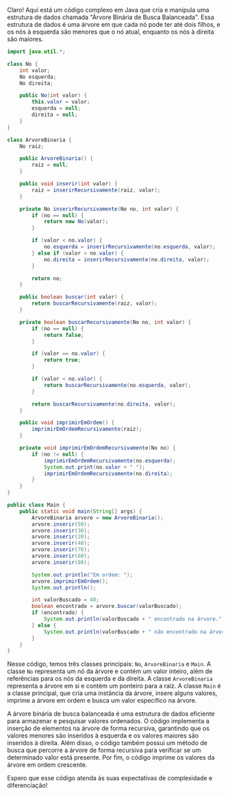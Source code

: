 Claro! Aqui está um código complexo em Java que cria e manipula uma estrutura de dados chamada "Árvore Binária de Busca Balanceada". Essa estrutura de dados é uma árvore em que cada nó pode ter até dois filhos, e os nós à esquerda são menores que o nó atual, enquanto os nós à direita são maiores.

```java
import java.util.*;

class No {
    int valor;
    No esquerda;
    No direita;

    public No(int valor) {
        this.valor = valor;
        esquerda = null;
        direita = null;
    }
}

class ArvoreBinaria {
    No raiz;

    public ArvoreBinaria() {
        raiz = null;
    }

    public void inserir(int valor) {
        raiz = inserirRecursivamente(raiz, valor);
    }

    private No inserirRecursivamente(No no, int valor) {
        if (no == null) {
            return new No(valor);
        }

        if (valor < no.valor) {
            no.esquerda = inserirRecursivamente(no.esquerda, valor);
        } else if (valor > no.valor) {
            no.direita = inserirRecursivamente(no.direita, valor);
        }

        return no;
    }

    public boolean buscar(int valor) {
        return buscarRecursivamente(raiz, valor);
    }

    private boolean buscarRecursivamente(No no, int valor) {
        if (no == null) {
            return false;
        }

        if (valor == no.valor) {
            return true;
        }

        if (valor < no.valor) {
            return buscarRecursivamente(no.esquerda, valor);
        }

        return buscarRecursivamente(no.direita, valor);
    }

    public void imprimirEmOrdem() {
        imprimirEmOrdemRecursivamente(raiz);
    }

    private void imprimirEmOrdemRecursivamente(No no) {
        if (no != null) {
            imprimirEmOrdemRecursivamente(no.esquerda);
            System.out.print(no.valor + " ");
            imprimirEmOrdemRecursivamente(no.direita);
        }
    }
}

public class Main {
    public static void main(String[] args) {
        ArvoreBinaria arvore = new ArvoreBinaria();
        arvore.inserir(50);
        arvore.inserir(30);
        arvore.inserir(20);
        arvore.inserir(40);
        arvore.inserir(70);
        arvore.inserir(60);
        arvore.inserir(80);

        System.out.println("Em ordem: ");
        arvore.imprimirEmOrdem();
        System.out.println();

        int valorBuscado = 40;
        boolean encontrado = arvore.buscar(valorBuscado);
        if (encontrado) {
            System.out.println(valorBuscado + " encontrado na árvore.");
        } else {
            System.out.println(valorBuscado + " não encontrado na árvore.");
        }
    }
}
```

Nesse código, temos três classes principais: `No`, `ArvoreBinaria` e `Main`. A classe `No` representa um nó da árvore e contém um valor inteiro, além de referências para os nós da esquerda e da direita. A classe `ArvoreBinaria` representa a árvore em si e contém um ponteiro para a raiz. A classe `Main` é a classe principal, que cria uma instância da árvore, insere alguns valores, imprime a árvore em ordem e busca um valor específico na árvore.

A árvore binária de busca balanceada é uma estrutura de dados eficiente para armazenar e pesquisar valores ordenados. O código implementa a inserção de elementos na árvore de forma recursiva, garantindo que os valores menores são inseridos à esquerda e os valores maiores são inseridos à direita. Além disso, o código também possui um método de busca que percorre a árvore de forma recursiva para verificar se um determinado valor está presente. Por fim, o código imprime os valores da árvore em ordem crescente.

Espero que esse código atenda às suas expectativas de complexidade e diferenciação!